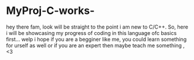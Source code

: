 # MyProj-C-works-
hey there fam, look will be straight to the point i am new to C/C++. So, here i will be showcasing my progress of coding in this language ofc basics first... welp i hope if you are a begginer like me, you could learn something for urself as well or if you are an expert then maybe teach me something , &lt;3
